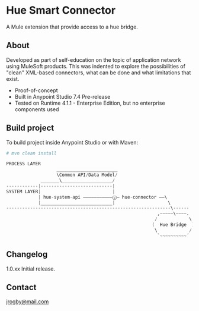 # Hue Smart Connector

A Mule extension that provide access to a hue bridge.

## About

Developed as part of self-education on the topic of application network using MuleSoft products. This was indented to explore the possibilities of "clean" XML-based connectors, what can be done and what limitations that exist.

* Proof-of-concept
* Built in Anypoint Studio 7.4 Pre-release
* Tested on Runtime 4.1.1 - Enterprise Edition, but no enterprise components used

## Build project

To build project inside Anypoint Studio or with Maven:

```s
# mvn clean install
```

```s
PROCESS LAYER
                   _______________________
                   \Common API/Data Model/
             _______\___________________/
------------|---------------------------|  
SYSTEM LAYER|                           |
            | hue-system-api ———————————ⓒ— hue-connector ——\
            |___________________________|                    \
--------------------------------------------------------------\------
                                                         ‚~~~~~\~~~~.
                                                        /            \
                                                       (  Hue Bridge  )
                                                        \            /
                                                         `~~~~~~~~~~´
```

## Changelog

1.0.xx Initial release.

## Contact

jrogby@mail.com
